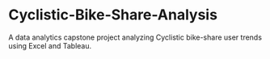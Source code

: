 # Cyclistic-Bike-Share-Analysis
A data analytics capstone project analyzing Cyclistic bike-share user trends using Excel and Tableau. 

